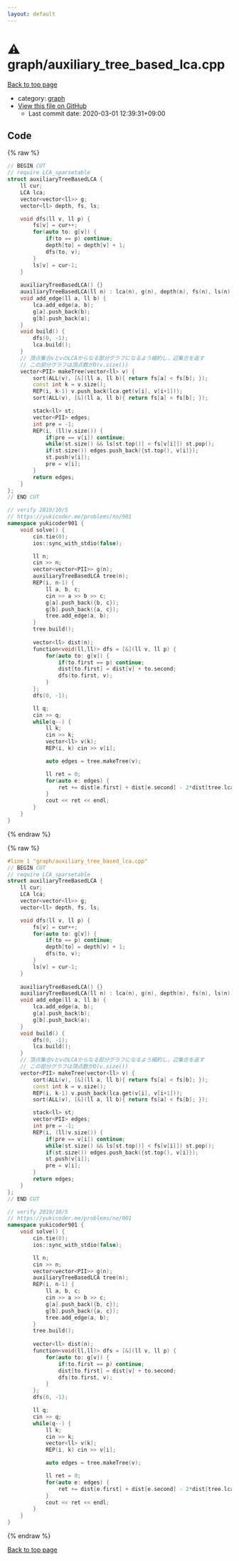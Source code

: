 ```yaml
---
layout: default
---
```


<!-- mathjax config similar to math.stackexchange -->
<script type="text/javascript" async
  src="https://cdnjs.cloudflare.com/ajax/libs/mathjax/2.7.5/MathJax.js?config=TeX-MML-AM_CHTML">
</script>
<script type="text/x-mathjax-config">
  MathJax.Hub.Config({
    TeX: { equationNumbers: { autoNumber: "AMS" }},
    tex2jax: {
      inlineMath: [ ['$','$'] ],
      processEscapes: true
    },
    "HTML-CSS": { matchFontHeight: false },
    displayAlign: "left",
    displayIndent: "2em"
  });
</script>

<script type="text/javascript" src="https://cdnjs.cloudflare.com/ajax/libs/jquery/3.4.1/jquery.min.js"></script>
<script src="https://cdn.jsdelivr.net/npm/jquery-balloon-js@1.1.2/jquery.balloon.min.js" integrity="sha256-ZEYs9VrgAeNuPvs15E39OsyOJaIkXEEt10fzxJ20+2I=" crossorigin="anonymous"></script>
<script type="text/javascript" src="../../assets/js/copy-button.js"></script>
<link rel="stylesheet" href="../../assets/css/copy-button.css" />


# :warning: graph/auxiliary_tree_based_lca.cpp

<a href="../../index.html">Back to top page</a>

* category: <a href="../../index.html#f8b0b924ebd7046dbfa85a856e4682c8">graph</a>
* <a href="{{ site.github.repository_url }}/blob/master/graph/auxiliary_tree_based_lca.cpp">View this file on GitHub</a>
    - Last commit date: 2020-03-01 12:39:31+09:00




## Code

<a id="unbundled"></a>
{% raw %}
```cpp
// BEGIN CUT
// require LCA_sparsetable
struct auxiliaryTreeBasedLCA {
    ll cur;
    LCA lca;
    vector<vector<ll>> g;
    vector<ll> depth, fs, ls;

    void dfs(ll v, ll p) {
        fs[v] = cur++;
        for(auto to: g[v]) {
            if(to == p) continue;
            depth[to] = depth[v] + 1;
            dfs(to, v);
        }
        ls[v] = cur-1;
    }
    
    auxiliaryTreeBasedLCA() {}
    auxiliaryTreeBasedLCA(ll n) : lca(n), g(n), depth(n), fs(n), ls(n) {}
    void add_edge(ll a, ll b) {
        lca.add_edge(a, b);
        g[a].push_back(b);
        g[b].push_back(a);
    }
    void build() {
        dfs(0, -1);
        lca.build();
    }
    // 頂点集合vとvのLCAからなる部分グラフになるよう縮約し，辺集合を返す
    // この部分グラフは頂点数がO(v.size())
    vector<PII> makeTree(vector<ll> v) {
        sort(ALL(v), [&](ll a, ll b){ return fs[a] < fs[b]; });
        const int k = v.size();
        REP(i, k-1) v.push_back(lca.get(v[i], v[i+1]));
        sort(ALL(v), [&](ll a, ll b){ return fs[a] < fs[b]; });

        stack<ll> st;
        vector<PII> edges;
        int pre = -1;
        REP(i, (ll)v.size()) {
            if(pre == v[i]) continue;
            while(st.size() && ls[st.top()] < fs[v[i]]) st.pop();
            if(st.size()) edges.push_back({st.top(), v[i]});
            st.push(v[i]);
            pre = v[i];
        }
        return edges;
    }
};
// END CUT

// verify 2019/10/5
// https://yukicoder.me/problems/no/901
namespace yukicoder901 {
    void solve() {
        cin.tie(0);
        ios::sync_with_stdio(false);

        ll n;
        cin >> n;
        vector<vector<PII>> g(n);
        auxiliaryTreeBasedLCA tree(n);
        REP(i, n-1) {
            ll a, b, c;
            cin >> a >> b >> c;
            g[a].push_back({b, c});
            g[b].push_back({a, c});
            tree.add_edge(a, b);
        }
        tree.build();
        
        vector<ll> dist(n);
        function<void(ll,ll)> dfs = [&](ll v, ll p) {
            for(auto to: g[v]) {
                if(to.first == p) continue;
                dist[to.first] = dist[v] + to.second;
                dfs(to.first, v);
            }
        };
        dfs(0, -1);

        ll q;
        cin >> q;
        while(q--) {
            ll k;
            cin >> k;
            vector<ll> v(k);
            REP(i, k) cin >> v[i];

            auto edges = tree.makeTree(v);

            ll ret = 0;
            for(auto e: edges) {
                ret += dist[e.first] + dist[e.second] - 2*dist[tree.lca.get(e.first, e.second)];
            }
            cout << ret << endl;
        }
    }
}
```
{% endraw %}

<a id="bundled"></a>
{% raw %}
```cpp
#line 1 "graph/auxiliary_tree_based_lca.cpp"
// BEGIN CUT
// require LCA_sparsetable
struct auxiliaryTreeBasedLCA {
    ll cur;
    LCA lca;
    vector<vector<ll>> g;
    vector<ll> depth, fs, ls;

    void dfs(ll v, ll p) {
        fs[v] = cur++;
        for(auto to: g[v]) {
            if(to == p) continue;
            depth[to] = depth[v] + 1;
            dfs(to, v);
        }
        ls[v] = cur-1;
    }
    
    auxiliaryTreeBasedLCA() {}
    auxiliaryTreeBasedLCA(ll n) : lca(n), g(n), depth(n), fs(n), ls(n) {}
    void add_edge(ll a, ll b) {
        lca.add_edge(a, b);
        g[a].push_back(b);
        g[b].push_back(a);
    }
    void build() {
        dfs(0, -1);
        lca.build();
    }
    // 頂点集合vとvのLCAからなる部分グラフになるよう縮約し，辺集合を返す
    // この部分グラフは頂点数がO(v.size())
    vector<PII> makeTree(vector<ll> v) {
        sort(ALL(v), [&](ll a, ll b){ return fs[a] < fs[b]; });
        const int k = v.size();
        REP(i, k-1) v.push_back(lca.get(v[i], v[i+1]));
        sort(ALL(v), [&](ll a, ll b){ return fs[a] < fs[b]; });

        stack<ll> st;
        vector<PII> edges;
        int pre = -1;
        REP(i, (ll)v.size()) {
            if(pre == v[i]) continue;
            while(st.size() && ls[st.top()] < fs[v[i]]) st.pop();
            if(st.size()) edges.push_back({st.top(), v[i]});
            st.push(v[i]);
            pre = v[i];
        }
        return edges;
    }
};
// END CUT

// verify 2019/10/5
// https://yukicoder.me/problems/no/901
namespace yukicoder901 {
    void solve() {
        cin.tie(0);
        ios::sync_with_stdio(false);

        ll n;
        cin >> n;
        vector<vector<PII>> g(n);
        auxiliaryTreeBasedLCA tree(n);
        REP(i, n-1) {
            ll a, b, c;
            cin >> a >> b >> c;
            g[a].push_back({b, c});
            g[b].push_back({a, c});
            tree.add_edge(a, b);
        }
        tree.build();
        
        vector<ll> dist(n);
        function<void(ll,ll)> dfs = [&](ll v, ll p) {
            for(auto to: g[v]) {
                if(to.first == p) continue;
                dist[to.first] = dist[v] + to.second;
                dfs(to.first, v);
            }
        };
        dfs(0, -1);

        ll q;
        cin >> q;
        while(q--) {
            ll k;
            cin >> k;
            vector<ll> v(k);
            REP(i, k) cin >> v[i];

            auto edges = tree.makeTree(v);

            ll ret = 0;
            for(auto e: edges) {
                ret += dist[e.first] + dist[e.second] - 2*dist[tree.lca.get(e.first, e.second)];
            }
            cout << ret << endl;
        }
    }
}

```
{% endraw %}

<a href="../../index.html">Back to top page</a>

